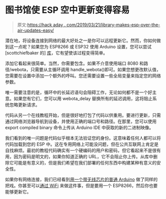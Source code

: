 # 图书馆使 ESP 空中更新变得容易

> 原文:[https://hack aday . com/2019/03/21/library-makes-esp-over-the-air-updates-easy/](https://hackaday.com/2019/03/21/library-makes-esp-over-the-air-updates-easy/)

潜在地，将设备连接到网络的最大好处之一是你可以远程更新它。然而，你如何做到这一点呢？如果您为 ESP8266 或 ESP32 使用 Arduino 设置，您可以尝试[scottchiefbaker 的] [库](https://github.com/scottchiefbaker/ESP-WebOTA)，它有望使该过程变得简单。

添加它看起来很简单。当然，你需要包含。如果不介意使用端口 8080 和路径/webota，只需要从主循环调用 handle_webota()即可。如果您想更改默认值，您需要在设置中添加一个额外的呼叫。您还需要设置一些全局变量来指定您的网络参数。

唯一需要注意的是，循环中的长延迟语句会阻碍工作，无论如何都不是一个好主意。如果您有它们，您可以用 webota_delay 替换所有的延迟调用，这将阻止系统忽略更新请求。

代码从另一个在线教程开始，但是很好地打包了代码以供重用。要进行更新，只需通过网络浏览器导航到设备，并使用正确的端口号和路径。在那里，您可以使用 export compiled binary 命令上传从 Arduino IDE 中获取的新的二进制映像。

我们看到的唯一问题是代码似乎根本无法验证您的身份。这意味着任何人都可以将代码加载到您的 ESP 中。这在专用网络上可能没问题，但在公共互联网上肯定是自找麻烦。最初的教程代码确实有一个硬编码的用户和密码，但它看起来不是很有用，因为密码是明文的，如果你知道正确的 URL，它不会阻止你上传。从库中删除它可能是有意义的，但是我们希望在我们部署的任何东西中构建某种有意义的安全性。

如果你有网络连接，我们已经看到[用一个带无线芯片的普通 Arduino](https://hackaday.com/2018/01/18/over-the-air-updates-for-your-arduino/) 做了同样的把戏。你甚至可以[通过 WiFi](https://hackaday.com/2014/11/13/programming-an-arduino-over-wifi-with-the-esp8266/) 来做这件事，但是要用一个 ESP8266，然后你也要能够更新它。